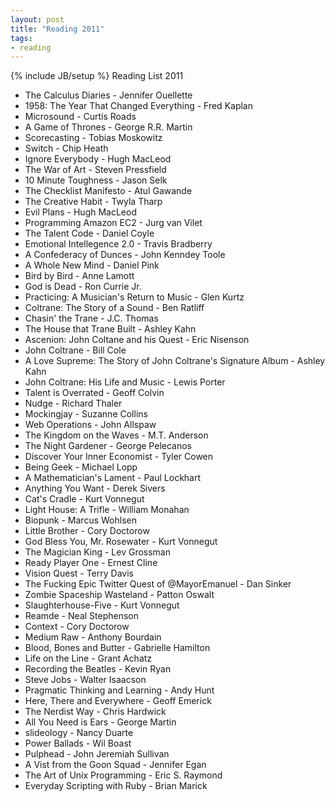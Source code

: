 ```yaml
---
layout: post
title: "Reading 2011"
tags:
- reading
---
```

{% include JB/setup %}
Reading List 2011

* The Calculus Diaries - Jennifer Ouellette
* 1958: The Year That Changed Everything - Fred Kaplan
* Microsound - Curtis Roads
* A Game of Thrones - George R.R. Martin
* Scorecasting - Tobias Moskowitz
* Switch - Chip Heath
* Ignore Everybody - Hugh MacLeod
* The War of Art - Steven Pressfield
* 10 Minute Toughness - Jason Selk
* The Checklist Manifesto - Atul Gawande
* The Creative Habit - Twyla Tharp
* Evil Plans - Hugh MacLeod
* Programming Amazon EC2 - Jurg van Vilet
* The Talent Code - Daniel Coyle
* Emotional Intellegence 2.0 - Travis Bradberry
* A Confederacy of Dunces - John Kenndey Toole
* A Whole New Mind - Daniel Pink
* Bird by Bird - Anne Lamott
* God is Dead - Ron Currie Jr. 
* Practicing: A Musician's Return to Music - Glen Kurtz
* Coltrane: The Story of a Sound - Ben Ratliff
* Chasin' the Trane - J.C. Thomas
* The House that Trane Built - Ashley Kahn
* Ascenion: John Coltane and his Quest - Eric Nisenson
* John Coltrane - Bill Cole
* A Love Supreme: The Story of John Coltrane's Signature Album  - Ashley Kahn
* John Coltrane: His Life and Music - Lewis Porter
* Talent is Overrated - Geoff Colvin
* Nudge - Richard Thaler
* Mockingjay - Suzanne Collins
* Web Operations - John Allspaw
* The Kingdom on the Waves - M.T. Anderson
* The Night Gardener - George Pelecanos
* Discover Your Inner Economist - Tyler Cowen
* Being Geek - Michael Lopp
* A Mathematician's Lament - Paul Lockhart
* Anything You Want - Derek Sivers
* Cat's Cradle - Kurt Vonnegut
* Light House: A Trifle - William Monahan
* Biopunk - Marcus Wohlsen
* Little Brother - Cory Doctorow
* God Bless You, Mr. Rosewater - Kurt Vonnegut
* The Magician King - Lev Grossman
* Ready Player One - Ernest Cline
* Vision Quest - Terry Davis
* The Fucking Epic Twitter Quest of @MayorEmanuel - Dan Sinker
* Zombie Spaceship Wasteland - Patton Oswalt
* Slaughterhouse-Five - Kurt Vonnegut
* Reamde - Neal Stephenson
* Context - Cory Doctorow
* Medium Raw - Anthony Bourdain
* Blood, Bones and Butter - Gabrielle Hamilton
* Life on the Line - Grant Achatz
* Recording the Beatles - Kevin Ryan
* Steve Jobs - Walter Isaacson
* Pragmatic Thinking and Learning - Andy Hunt
* Here, There and Everywhere - Geoff Emerick
* The Nerdist Way - Chris Hardwick
* All You Need is Ears - George Martin
* slideology - Nancy Duarte
* Power Ballads - Wil Boast
* Pulphead - John Jeremiah Sullivan
* A Vist from the Goon Squad - Jennifer Egan
* The Art of Unix Programming - Eric S. Raymond
* Everyday Scripting with Ruby - Brian Marick

